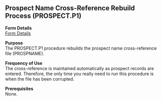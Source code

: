 ##  Prospect Name Cross-Reference Rebuild Process (PROSPECT.P1)

<PageHeader />

**Form Details**  
[ Form Details ](PROSPECT-P1-1/README.md)   

**Purpose**  
The PROSPECT.P1 procedure rebuilds the prospect name cross-reference file
(PROSPNAME).

**Frequency of Use**  
The cross-reference is maintained automatically as prospect records are
entered. Therefore, the only time you really need to run this procedure is
when the file has been corrupted.

**Prerequisites**  
None.

<badge text= "Version 8.10.57" vertical="middle" />

<PageFooter />